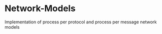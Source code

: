 Network-Models
==============

Implementation of process per protocol and process per message network models
